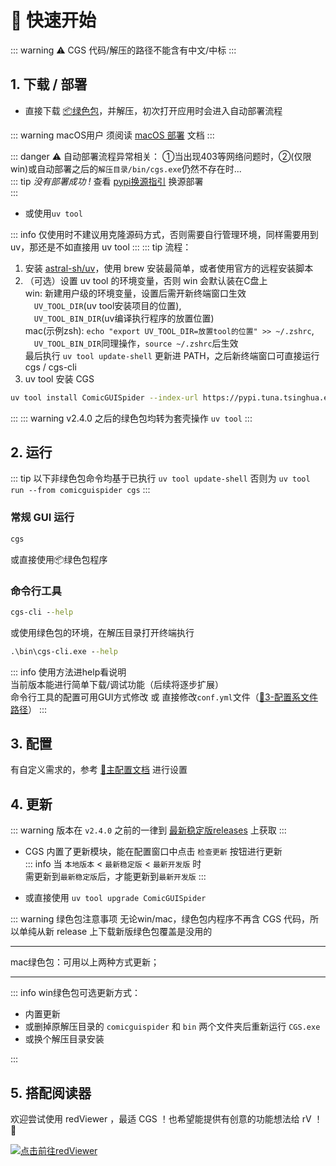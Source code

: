 # 🚀 快速开始

::: warning ⚠️ CGS 代码/解压的路径不能含有中文/中标
:::

## 1. 下载 / 部署

+ 直接下载 [📦绿色包](https://github.com/jasoneri/ComicGUISpider/releases/latest)，并解压，初次打开应用时会进入自动部署流程

::: warning macOS用户
须阅读 [macOS 部署](./mac-required-reading.md) 文档
:::

::: danger ⚠️ 自动部署流程异常相关：
①当出现403等网络问题时，②(仅限win)或自动部署之后的`解压目录/bin/cgs.exe`仍然不存在时...  
::: tip _没有部署成功 !_
查看 [pypi换源指引](/faq/#pypi%E6%8D%A2%E6%BA%90%E6%8C%87%E5%BC%95) 换源部署  
:::

+ 或使用`uv tool`  

::: info 仅使用时不建议用克隆源码方式，否则需要自行管理环境，同样需要用到 uv，那还是不如直接用 uv tool
:::
::: tip 流程：  
1. 安装 [astral-sh/uv](https://github.com/astral-sh/uv)，使用 brew 安装最简单，或者使用官方的远程安装脚本  
2. （可选）设置 uv tool 的环境变量，否则 win 会默认装在C盘上  
    win: 新建用户级的环境变量，设置后需开新终端窗口生效  
    &emsp;`UV_TOOL_DIR`(uv tool安装项目的位置),  
    &emsp;`UV_TOOL_BIN_DIR`(uv编译执行程序的放置位置)  
    mac(示例zsh): `echo "export UV_TOOL_DIR=放置tool的位置" >> ~/.zshrc`,  
    &emsp;`UV_TOOL_BIN_DIR`同理操作，`source ~/.zshrc`后生效  
    最后执行 `uv tool update-shell` 更新进 PATH，之后新终端窗口可直接运行 cgs / cgs-cli
3. uv tool 安装 CGS  
``` bash
uv tool install ComicGUISpider --index-url https://pypi.tuna.tsinghua.edu.cn/simple
```
:::
::: warning v2.4.0 之后的绿色包均转为套壳操作 `uv tool`
:::

## 2. 运行

::: tip 以下非绿色包命令均基于已执行 `uv tool update-shell`
否则为 `uv tool run --from comicguispider cgs`
:::

### 常规 GUI 运行

```cmd
cgs
```

或直接使用📦绿色包程序

### 命令行工具

```cmd
cgs-cli --help
```
或使用绿色包的环境，在解压目录打开终端执行  
```cmd
.\bin\cgs-cli.exe --help
```

::: info 使用方法进help看说明  
当前版本能进行简单下载/调试功能（后续将逐步扩展）  
命令行工具的配置可用GUI方式修改 或 直接修改`conf.yml`文件（[📒3-配置系文件路径](/faq/extra.html#_3-%E9%85%8D%E7%BD%AE%E7%B3%BB%E6%96%87%E4%BB%B6%E8%B7%AF%E5%BE%84)）
:::

## 3. 配置

有自定义需求的，参考 [🔨主配置文档](../config/index.md) 进行设置

## 4. 更新

::: warning 版本在 `v2.4.0` 之前的一律到 [最新稳定版releases](https://github.com/jasoneri/ComicGUISpider/releases/latest) 上获取
:::

+ CGS 内置了更新模块，能在配置窗口中点击 `检查更新` 按钮进行更新  
::: info 当 `本地版本` < `最新稳定版` < `最新开发版` 时  
需更新到`最新稳定版`后，才能更新到`最新开发版`
:::

+ 或直接使用 `uv tool upgrade ComicGUISpider`

::: warning 绿色包注意事项
无论win/mac，绿色包内程序不再含 CGS 代码，所以单纯从新 release 上下载新版绿色包覆盖是没用的  

---

mac绿色包：可用以上两种方式更新；  

---

::: info win绿色包可选更新方式：

+ 内置更新  
+ 或删掉原解压目录的 `comicguispider` 和 `bin` 两个文件夹后重新运行 `CGS.exe`
+ 或换个解压目录安装

:::

## 5. 搭配阅读器

欢迎尝试使用 redViewer ，最适 CGS ！也希望能提供有创意的功能想法给 rV ！💑

[![点击前往redViewer](https://github-readme-stats.vercel.app/api/pin/?username=jasoneri&repo=redViewer&show_icons=true&bg_color=60,ef4057,cf4057,c44490&title_color=4df5b4&hide_border=true&icon_color=e9ede1&text_color=e9ede1)](https://github.com/jasoneri/redViewer)
